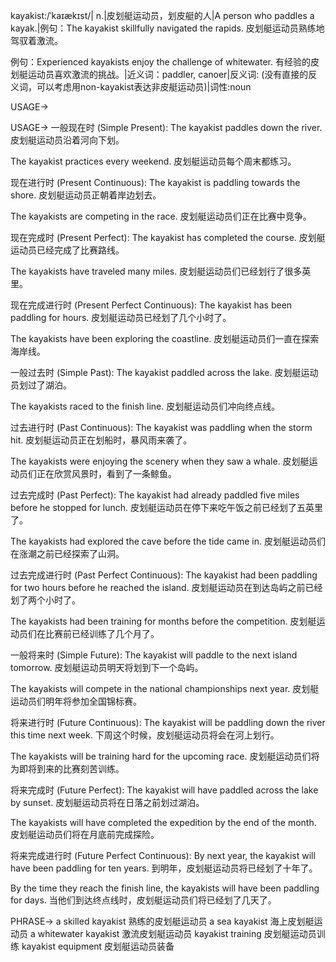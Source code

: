 kayakist:/ˈkaɪækɪst/| n.|皮划艇运动员，划皮艇的人|A person who paddles a kayak.|例句：The kayakist skillfully navigated the rapids. 皮划艇运动员熟练地驾驭着激流。

例句：Experienced kayakists enjoy the challenge of whitewater. 有经验的皮划艇运动员喜欢激流的挑战。|近义词：paddler, canoer|反义词: (没有直接的反义词，可以考虑用non-kayakist表达非皮艇运动员)|词性:noun


USAGE->

USAGE->
一般现在时 (Simple Present):
The kayakist paddles down the river. 皮划艇运动员沿着河向下划。

The kayakist practices every weekend. 皮划艇运动员每个周末都练习。

现在进行时 (Present Continuous):
The kayakist is paddling towards the shore. 皮划艇运动员正朝着岸边划去。

The kayakists are competing in the race. 皮划艇运动员们正在比赛中竞争。


现在完成时 (Present Perfect):
The kayakist has completed the course. 皮划艇运动员已经完成了比赛路线。

The kayakists have traveled many miles. 皮划艇运动员们已经划行了很多英里。


现在完成进行时 (Present Perfect Continuous):
The kayakist has been paddling for hours. 皮划艇运动员已经划了几个小时了。

The kayakists have been exploring the coastline. 皮划艇运动员们一直在探索海岸线。


一般过去时 (Simple Past):
The kayakist paddled across the lake. 皮划艇运动员划过了湖泊。

The kayakists raced to the finish line. 皮划艇运动员们冲向终点线。


过去进行时 (Past Continuous):
The kayakist was paddling when the storm hit. 皮划艇运动员正在划船时，暴风雨来袭了。

The kayakists were enjoying the scenery when they saw a whale. 皮划艇运动员们正在欣赏风景时，看到了一条鲸鱼。


过去完成时 (Past Perfect):
The kayakist had already paddled five miles before he stopped for lunch. 皮划艇运动员在停下来吃午饭之前已经划了五英里了。

The kayakists had explored the cave before the tide came in. 皮划艇运动员们在涨潮之前已经探索了山洞。


过去完成进行时 (Past Perfect Continuous):
The kayakist had been paddling for two hours before he reached the island. 皮划艇运动员在到达岛屿之前已经划了两个小时了。

The kayakists had been training for months before the competition. 皮划艇运动员们在比赛前已经训练了几个月了。


一般将来时 (Simple Future):
The kayakist will paddle to the next island tomorrow. 皮划艇运动员明天将划到下一个岛屿。

The kayakists will compete in the national championships next year. 皮划艇运动员们明年将参加全国锦标赛。


将来进行时 (Future Continuous):
The kayakist will be paddling down the river this time next week.  下周这个时候，皮划艇运动员将会在河上划行。

The kayakists will be training hard for the upcoming race. 皮划艇运动员们将为即将到来的比赛刻苦训练。


将来完成时 (Future Perfect):
The kayakist will have paddled across the lake by sunset. 皮划艇运动员将在日落之前划过湖泊。

The kayakists will have completed the expedition by the end of the month. 皮划艇运动员们将在月底前完成探险。


将来完成进行时 (Future Perfect Continuous):
By next year, the kayakist will have been paddling for ten years. 到明年，皮划艇运动员将已经划了十年了。

By the time they reach the finish line, the kayakists will have been paddling for days. 当他们到达终点线时，皮划艇运动员们将已经划了几天了。


PHRASE->
a skilled kayakist  熟练的皮划艇运动员
a sea kayakist  海上皮划艇运动员
a whitewater kayakist 激流皮划艇运动员
kayakist training 皮划艇运动员训练
kayakist equipment 皮划艇运动员装备
